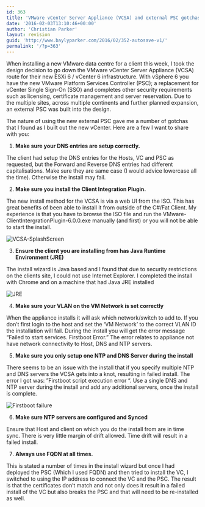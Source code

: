 ```yaml
---
id: 363
title: 'VMware vCenter Server Appliance (VCSA) and external PSC gotchas'
date: '2016-02-03T13:10:46+00:00'
author: 'Christian Parker'
layout: revision
guid: 'http://www.baylyparker.com/2016/02/352-autosave-v1/'
permalink: '/?p=363'
---
```


When installing a new VMware data centre for a client this week, I took the design decision to go down the VMware vCenter Server Appliance (VCSA) route for their new ESXi 6 / vCenter 6 infrastructure. With vSphere 6 you have the new VMware Platform Services Controller (PSC); a replacement for vCenter Single Sign-On (SSO) and completes other security requirements such as licensing, certificate management and server reservation. Due to the multiple sites, across multiple continents and further planned expansion, an external PSC was built into the design.

The nature of using the new external PSC gave me a number of gotchas that I found as I built out the new vCenter. Here are a few I want to share with you:

1. **Make sure your DNS entries are setup correctly.**

The client had setup the DNS entries for the Hosts, VC and PSC as requested, but the Forward and Reverse DNS entries had different capitalisations. Make sure they are same case (I would advice lowercase all the time). Otherwise the install may fail.

2. **Make sure you install the Client Integration Plugin.**

The new install method for the VCSA is via a web UI from the ISO. This has great benefits of been able to install it from outside of the C#/Fat Client. My experience is that you have to browse the ISO file and run the VMware-ClientIntergrationPlugin-6.0.0.exe manually (and first) or you will not be able to start the install.

![VCSA-SplashScreen](https://i0.wp.com/www.baylyparker.com/wp-content/uploads/2016/02/VCSA-SplashScreen.jpg?resize=300%2C270)

3. **Ensure the client you are installing from has Java Runtime Environment (JRE)**

The install wizard is Java based and I found that due to security restrictions on the clients site, I could not use Internet Explorer. I completed the install with Chrome and on a machine that had Java JRE installed

![JRE](https://i0.wp.com/www.baylyparker.com/wp-content/uploads/2016/02/Jre.jpg?resize=150%2C150)

4. **Make sure your VLAN on the VM Network is set correctly**

When the appliance installs it will ask which network/switch to add to. If you don’t first login to the host and set the ‘VM Network’ to the correct VLAN ID the installation will fail. During the install you will get the error message “Failed to start services. Firstboot Error.” The error relates to appliance not have network connectivity to Host, DNS and NTP servers.

5. **Make sure you only setup one NTP and DNS Server during the install**

There seems to be an issue with the install that if you specify multiple NTP and DNS servers the VCSA gets into a knot, resulting in failed install. The error I got was: ”Firstboot script execution error “. Use a single DNS and NTP server during the install and add any additional servers, once the install is complete.

![Firstboot failure](https://i0.wp.com/www.baylyparker.com/wp-content/uploads/2016/02/VCSA-Failed.jpg?resize=838%2C181)

6. **Make sure NTP servers are configured and Synced**

Ensure that Host and client on which you do the install from are in time sync. There is very little margin of drift allowed. Time drift will result in a failed install.

7. **Always use FQDN at all times.**

This is stated a number of times in the install wizard but once I had deployed the PSC (Which I used FQDN) and then tried to install the VC, I switched to using the IP address to connect the VC and the PSC. The result is that the certificates don’t match and not only does it result in a failed install of the VC but also breaks the PSC and that will need to be re-installed as well.